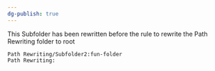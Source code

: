 ```yaml
---
dg-publish: true
---
```

This Subfolder has been rewritten before the rule to rewrite the Path Rewriting folder to root

```
Path Rewriting/Subfolder2:fun-folder
Path Rewriting:
```